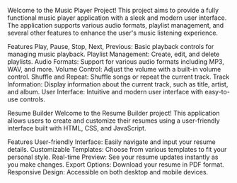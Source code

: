 Welcome to the Music Player Project! This project aims to provide a fully functional music player application with a sleek and modern user interface. The application supports various audio formats, playlist management, and several other features to enhance the user's music listening experience.

Features
Play, Pause, Stop, Next, Previous: Basic playback controls for managing music playback.
Playlist Management: Create, edit, and delete playlists.
Audio Formats: Support for various audio formats including MP3, WAV, and more.
Volume Control: Adjust the volume with a built-in volume control.
Shuffle and Repeat: Shuffle songs or repeat the current track.
Track Information: Display information about the current track, such as title, artist, and album.
User Interface: Intuitive and modern user interface with easy-to-use controls.


Resume Builder
Welcome to the Resume Builder project! This application allows users to create and customize their resumes using a user-friendly interface built with HTML, CSS, and JavaScript.

Features
User-friendly Interface: Easily navigate and input your resume details.
Customizable Templates: Choose from various templates to fit your personal style.
Real-time Preview: See your resume updates instantly as you make changes.
Export Options: Download your resume in PDF format.
Responsive Design: Accessible on both desktop and mobile devices.
